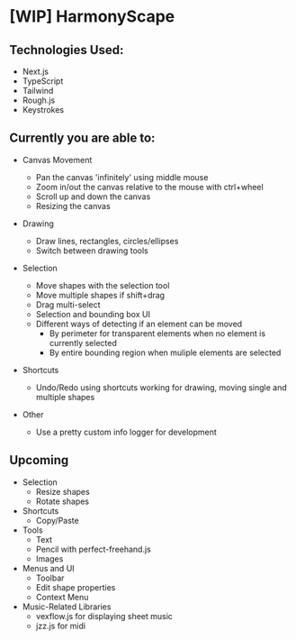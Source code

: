 # [WIP] HarmonyScape

## Technologies Used:

- Next.js
- TypeScript
- Tailwind
- Rough.js
- Keystrokes

## Currently you are able to:

- Canvas Movement
  - Pan the canvas 'infinitely' using middle mouse
  - Zoom in/out the canvas relative to the mouse with ctrl+wheel
  - Scroll up and down the canvas
  - Resizing the canvas
- Drawing
  - Draw lines, rectangles, circles/ellipses
  - Switch between drawing tools
- Selection
  - Move shapes with the selection tool
  - Move multiple shapes if shift+drag
  - Drag multi-select
  - Selection and bounding box UI
  - Different ways of detecting if an element can be moved
    - By perimeter for transparent elements when no element is currently selected
    - By entire bounding region when muliple elements are selected   
- Shortcuts
  - Undo/Redo using shortcuts working for drawing, moving single and multiple shapes
 
- Other
  - Use a pretty custom info logger for development

## Upcoming

- Selection
  - Resize shapes
  - Rotate shapes
- Shortcuts
  - Copy/Paste
- Tools
  - Text
  - Pencil with perfect-freehand.js
  - Images
- Menus and UI
  - Toolbar
  - Edit shape properties
  - Context Menu
- Music-Related Libraries
  - vexflow.js for displaying sheet music
  - jzz.js for midi
